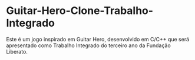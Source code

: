 # Guitar-Hero-Clone-Trabalho-Integrado

  Este é um jogo inspirado em Guitar Hero, desenvolvido em C/C++ que será apresentado
como Trabalho Integrado do terceiro ano da Fundação Liberato.
